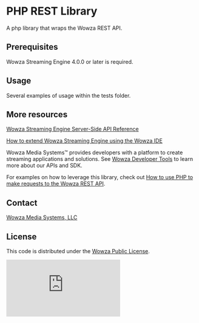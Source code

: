 # PHP REST Library
A php library that wraps the Wowza REST API.

## Prerequisites
Wowza Streaming Engine 4.0.0 or later is required.

## Usage
Several examples of usage within the tests folder. 

## More resources
[Wowza Streaming Engine Server-Side API Reference](https://www.wowza.com/resources/WowzaStreamingEngine_ServerSideAPI.pdf)

[How to extend Wowza Streaming Engine using the Wowza IDE](https://www.wowza.com/forums/content.php?759-How-to-extend-Wowza-Streaming-Engine-using-the-Wowza-IDE)

Wowza Media Systems™ provides developers with a platform to create streaming applications and solutions. See [Wowza Developer Tools](https://www.wowza.com/resources/developers) to learn more about our APIs and SDK.

For examples on how to leverage this library, check out [How to use PHP to make requests to the Wowza REST API](https://www.wowza.com/forums/content.php?872-How-to-use-PHP-to-make-requests-to-the-Wowza-REST-API).

## Contact
[Wowza Media Systems, LLC](https://www.wowza.com/contact)

## License
This code is distributed under the [Wowza Public License](https://github.com/WowzaMediaSystems/rest-library-php/blob/master/LICENSE.txt).

![alt tag](http://wowzalogs.com/stats/githubimage.php?plugin=rest-library-php)
